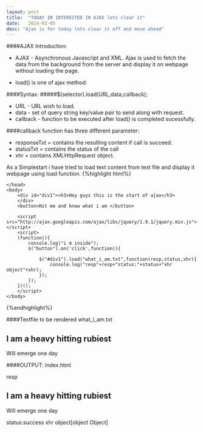 ```yaml
---
layout: post
title:  "TODAY IM INTERESTED IN AJAX lets clear it"
date:   2014-03-05
desc: "Ajax is for today lets clear it off and move ahead"
---
```

####AJAX Introduction:
+ AJAX - Asynchronous Javascript and XML.
Ajax is used to fetch the data from the background from the server and
display it on webpage without loading the page.


+ load() is one of ajax method:

####Syntax:
#####$(selector).load(URL,data,callback);

+ URL - URL wish to load.
+ data - set of query string key/value pair to send along with request.
+ callback - function to be executed after  load() is completed sucessfully.


####callback function has three different parameter:

+ responseTxt = contains the resulting content if call is succeed.
+ statusTxt = contains the status of the call
+ xhr = contains XMLHttpRequest object.

As a Simplestart i have tried to load text content from text file and display it
webpage using load function.
{%highlight html%}
<!DOCTYPE html>
<html>
	<head>
		<meta content="text/html;charset=utf-8" http-equiv="Content-Type">
		<meta content="utf-8" http-equiv="encoding">

	</head>
	<body>
		<div id="div1"><h3>Hey guys this is the start of ajax</h3>
		</div>
		<button>Hit me and know what i am </button>
	
		<script src="http://ajax.googleapis.com/ajax/libs/jquery/1.9.1/jquery.min.js"></script>
		<script>
		(function(){
			console.log("i m inside");
			$("button").on('click',function(){
				
				$("#div1").load("what_i_am.txt",function(resp,status,xhr){
					console.log("resp"+resp+"status:"+status+"xhr object"+xhr);
				});
			});
		})();
		</script>
	</body>
</html>
{%endhighlight%}

####Textfile to be rendered
what_i_am.txt

<h2>I am a heavy hitting rubiest</h2>
<p>Will emerge one day</p>

####OUTPUT:
index.html 

resp<h2>I am a heavy hitting rubiest</h2>
<p>Will emerge one day</p>
status:success
xhr object[object Object]